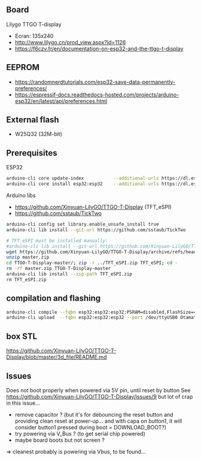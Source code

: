 ## Board
Lilygo TTGO T-display
* Ecran: 135x240
* http://www.lilygo.cn/prod_view.aspx?Id=1126
* https://f6czv.fr/en/documentation-on-esp32-and-the-ttgo-t-display

## EEPROM

* https://randomnerdtutorials.com/esp32-save-data-permanently-preferences/
* https://espressif-docs.readthedocs-hosted.com/projects/arduino-esp32/en/latest/api/preferences.html

## External flash

* W25Q32 (32M-bit)

## Prerequisites

ESP32
```sh
arduino-cli core update-index           --additional-urls https://dl.espressif.com/dl/package_esp32_index.json
arduino-cli core install esp32:esp32    --additional-urls https://dl.espressif.com/dl/package_esp32_index.json
```

Arduino libs
* https://github.com/Xinyuan-LilyGO/TTGO-T-Display (TFT_eSPI)
* https://github.com/sstaub/TickTwo

```sh
arduino-cli config set library.enable_unsafe_install true
arduino-cli lib install --git-url https://github.com/sstaub/TickTwo

# TFT_eSPI must be installed manually:
#arduino-cli lib install --git-url https://github.com/Xinyuan-LilyGO/TTGO-T-Display
wget https://github.com/Xinyuan-LilyGO/TTGO-T-Display/archive/refs/heads/master.zip
unzip master.zip
cd TTGO-T-Display-master/; zip -r ../TFT_eSPI.zip TFT_eSPI; cd -
rm -rf master.zip TTGO-T-Display-master
arduino-cli lib install --zip-path TFT_eSPI.zip
rm TFT_eSPI.zip
```

## compilation and flashing

```sh
arduino-cli compile --fqbn esp32:esp32:esp32:PSRAM=disabled,FlashSize=4M Otamat2 || exit 1
arduino-cli upload  --fqbn esp32:esp32:esp32 --port /dev/ttyUSB0 Otamat2
```

## box STL

https://github.com/Xinyuan-LilyGO/TTGO-T-Display/blob/master/3d_file/README.md

## Issues

Does not boot properly when powered via 5V pin, until reset by button
See https://github.com/Xinyuan-LilyGO/TTGO-T-Display/issues/9 but lot of crap in this issue...
* remove capacitor ? (but it's for debouncing the reset button and providing clean reset at power-up... and with capa on button1, it will consider button1 pressed during boot = DOWNLOAD_BOOT?)
* try powering via V_Bus ? (to get serial chip powered)
* maybe board boots but not screen ?

=> cleanest probably is powering via Vbus, to be found...
